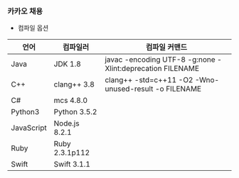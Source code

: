### 카카오 채용

- 컴파일 옵션

| 언어       | 컴파일러       | 컴파일 커맨드                                             |
|------------|----------------|-----------------------------------------------------------|
| Java       | JDK 1.8        | javac -encoding UTF-8 -g:none -Xlint:deprecation FILENAME |
| C++        | clang++ 3.8    | clang++ -std=c++11 -O2 -Wno-unused-result -o FILENAME     |
| C#         | mcs 4.8.0      |                                                           |
| Python3    | Python 3.5.2   |                                                           |
| JavaScript | Node.js 8.2.1  |                                                           |
| Ruby       | Ruby 2.3.1p112 |                                                           |
| Swift      | Swift 3.1.1    |                                                           |
